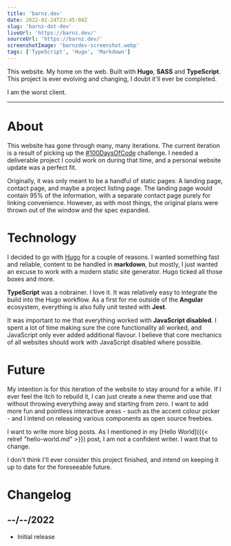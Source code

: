 ```yaml
---
title: 'barnz.dev'
date: 2022-02-24T23:45:04Z
slug: 'barnz-dot-dev'
liveUrl: 'https://barnz.dev/'
sourceUrl: 'https://barnz.dev/'
screenshotImage: 'barnzdev-screenshot.webp'
tags: ['TypeScript', 'Hugo', 'Markdown']
---
```


This website. My home on the web. Built with **Hugo**, **SASS** and **TypeScript**. This project is ever evolving and changing, I doubt it'll ever be completed.

I am the worst client.

<!--more-->

---

# About

This website has gone through many, many iterations. The current iteration is a result of picking up the [#100DaysOfCode](https://twitter.com/hashtag/100DaysOfCode) challenge. I needed a deliverable project I could work on during that time, and a personal website update was a perfect fit. 

Originally, it was only meant to be a handful of static pages: A landing page, contact page, and maybe a project listing page. The landing page would contain 95% of the information, with a separate contact page purely for linking convenience. However, as with most things, the original plans were thrown out of the window and the spec expanded.

# Technology

I decided to go with [Hugo](https://gohugo.io/) for a couple of reasons. I wanted something fast and reliable, content to be handled in **markdown**, but mostly, I just wanted an excuse to work with a modern static site generator. Hugo ticked all those boxes and more.

**TypeScript** was a nobrainer. I love it. It was relatively easy to integrate the build into the Hugo workflow. As a first for me outside of the **Angular** ecosystem, everything is also fully unit tested with **Jest**.

It was important to me that everything worked with **JavaScript disabled**. I spent a lot of time making sure the core functionality all worked, and JavaScript only ever added additional flavour. I believe that core mechanics of all websites should work with JavaScript disabled where possible.

# Future

My intention is for this iteration of the website to stay around for a while. If I ever feel the itch to rebuild it, I can just create a new theme and use that without throwing everything away and starting from zero. I want to add more fun and pointless interactive areas - such as the accent colour picker - and I intend on releasing various components as open source freebies.

I want to write more blog posts. As I mentioned in my [Hello World]({{< relref "hello-world.md" >}}) post, I am not a confident writer. I want that to change.

I don't think I'll ever consider this project finished, and intend on keeping it up to date for the foreseeable future.

# Changelog

## --/--/2022
  - Initial release
